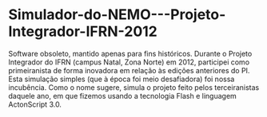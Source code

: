 # Simulador-do-NEMO---Projeto-Integrador-IFRN-2012
Software obsoleto, mantido apenas para fins históricos. Durante o Projeto Integrador do IFRN (campus Natal, Zona Norte) em 2012, participei como primeiranista de forma inovadora em relação às edições anteriores do PI. Esta simulação simples (que à época foi meio desafiadora) foi nossa incubência. Como o nome sugere, simula o projeto feito pelos terceiranistas daquele ano, em que fizemos usando a tecnologia Flash e linguagem ActonScript 3.0.

